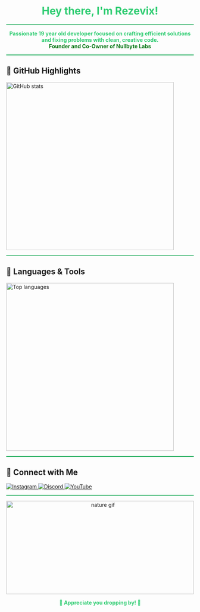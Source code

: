 <h1 align="center" style="color: #2ecc71;">Hey there, I'm Rezevix!</h1>

<hr style="border: none; height: 2px; background: #27ae60;" />

<div align="center">
  <strong style="color: #2ecc71;">
    Passionate 19 year old developer focused on crafting efficient solutions and fixing problems with clean, creative code.
  </strong>
</div>

<div align="center">
  <strong style="color: #087816;">
    Founder and Co-Owner of Nullbyte Labs
  </strong>
</div>

<hr style="border: none; height: 2px; background: #27ae60;" />

## 🌿 GitHub Highlights

<p align="left">
  <img src="https://github-readme-stats.vercel.app/api?username=Rezevix&show_icons=true&theme=dark&title_color=2ecc71&icon_color=27ae60&text_color=95a5a6&bg_color=121212&cache_seconds=30" alt="GitHub stats" width="450" />
</p>

<hr style="border: none; height: 2px; background: #27ae60;" />

## 🌿 Languages & Tools

<p align="left">
  <img src="https://github-readme-stats.vercel.app/api/top-langs/?username=Rezevix&langs_count=10&layout=compact&theme=dark&title_color=2ecc71&icon_color=27ae60&text_color=95a5a6&bg_color=121212&cache_seconds=30" alt="Top languages" width="450" />
</p>

<hr style="border: none; height: 2px; background: #27ae60;" />

## 🌿 Connect with Me

<p align="left">
  <a href="https://www.instagram.com/rezevix/" target="_blank">
    <img src="https://img.shields.io/badge/Instagram-%23E4405F.svg?&style=for-the-badge&logo=instagram&logoColor=white&color=27ae60" alt="Instagram" />
  </a>
  <a href="https://discordapp.com/users/rezevix" target="_blank">
    <img src="https://img.shields.io/badge/Discord-%237289DA.svg?&style=for-the-badge&logo=discord&logoColor=white&color=27ae60" alt="Discord" />
  </a>
  <a href="https://www.youtube.com/rezevix" target="_blank">
    <img src="https://img.shields.io/badge/YouTube-%23FF0000.svg?&style=for-the-badge&logo=youtube&logoColor=white&color=27ae60" alt="YouTube" />
  </a>
</p>

<hr style="border: none; height: 2px; background: #27ae60;" />

<p align="center">
  <img src="https://media4.giphy.com/media/v1.Y2lkPTc5MGI3NjExaGhvMjNrZmJmdTFxaXNoejVsdXZ5aDNwank2ZWZlYThkNGVoaXhlcCZlcD12MV9pbnRlcm5hbF9naWZfYnlfaWQmY3Q9Zw/gkCgDZHywXa6Y/giphy.gif" alt="nature gif" width="100%" style="max-height: 250px; object-fit: cover;" />
</p>

<p align="center" style="color: #2ecc71; font-weight: bold;">
   🌿 Appreciate you dropping by! 🌿
</p>
